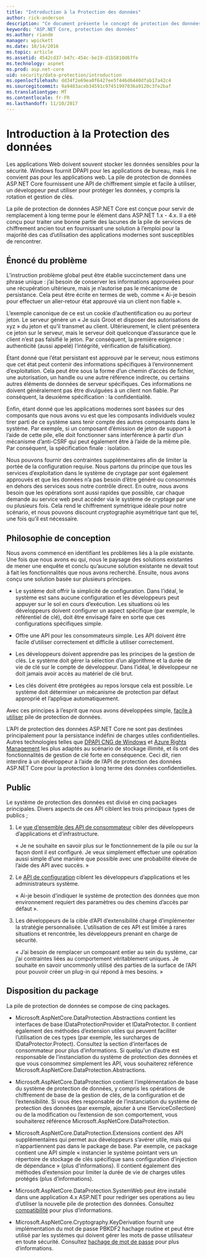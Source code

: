 ```yaml
---
title: "Introduction à la Protection des données"
author: rick-anderson
description: "Ce document présente le concept de protection des données et décrit les principes de conception de l’API de base ASP.NET associé."
keywords: "ASP.NET Core, protection des données"
ms.author: riande
manager: wpickett
ms.date: 10/14/2016
ms.topic: article
ms.assetid: 4542cd37-b47c-454c-be19-d1b5810d67fe
ms.technology: aspnet
ms.prod: asp.net-core
uid: security/data-protection/introduction
ms.openlocfilehash: dd34f2e69ea0f6427ee5f446d6440dfab17a42c4
ms.sourcegitcommit: 9a9483aceb34591c97451997036a9120c3fe2baf
ms.translationtype: MT
ms.contentlocale: fr-FR
ms.lasthandoff: 11/10/2017
---
```

# <a name="introduction-to-data-protection"></a>Introduction à la Protection des données

Les applications Web doivent souvent stocker les données sensibles pour la sécurité. Windows fournit DPAPI pour les applications de bureau, mais il ne convient pas pour les applications web. La pile de protection de données ASP.NET Core fournissent une API de chiffrement simple et facile à utiliser, un développeur peut utiliser pour protéger les données, y compris la rotation et gestion de clés.

La pile de protection de données ASP.NET Core est conçue pour servir de remplacement à long terme pour le <machineKey> élément dans ASP.NET 1.x - 4.x. Il a été conçu pour traiter une bonne partie des lacunes de la pile de services de chiffrement ancien tout en fournissant une solution à l’emploi pour la majorité des cas d’utilisation des applications modernes sont susceptibles de rencontrer.

## <a name="problem-statement"></a>Énoncé du problème

L’instruction problème global peut être établie succinctement dans une phrase unique : j’ai besoin de conserver les informations approuvées pour une récupération ultérieure, mais je n’autorise pas le mécanisme de persistance. Cela peut être écrite en termes de web, comme « Ai-je besoin pour effectuer un aller-retour état approuvé via un client non fiable ».

L’exemple canonique de ce est un cookie d’authentification ou au porteur jeton. Le serveur génère un « Je suis Groot et disposer des autorisations de xyz » du jeton et qu’il transmet au client. Ultérieurement, le client présentera ce jeton sur le serveur, mais le serveur doit quelconque d’assurance que le client n’est pas falsifié le jeton. Par conséquent, la première exigence : authenticité (aussi appelé) l’intégrité, vérification de falsification).

Étant donné que l’état persistant est approuvé par le serveur, nous estimons que cet état peut contenir des informations spécifiques à l’environnement d’exploitation. Cela peut être sous la forme d’un chemin d’accès de fichier, une autorisation, un handle ou une autre référence indirecte, ou certains autres éléments de données de serveur spécifiques. Ces informations ne doivent généralement pas être divulguées à un client non fiable. Par conséquent, la deuxième spécification : la confidentialité.

Enfin, étant donné que les applications modernes sont basées sur des composants que nous avons vu est que les composants individuels voulez tirer parti de ce système sans tenir compte des autres composants dans le système. Par exemple, si un composant d’émission de jeton de support à l’aide de cette pile, elle doit fonctionner sans interférence à partir d’un mécanisme d’anti-CSRF qui peut également être à l’aide de la même pile. Par conséquent, la spécification finale : isolation.

Nous pouvons fournir des contraintes supplémentaires afin de limiter la portée de la configuration requise. Nous partons du principe que tous les services d’exploitation dans le système de cryptage par sont également approuvés et que les données n’a pas besoin d’être généré ou consommés en dehors des services sous notre contrôle direct. En outre, nous avons besoin que les opérations sont aussi rapides que possible, car chaque demande au service web peut accéder via le système de cryptage par une ou plusieurs fois. Cela rend le chiffrement symétrique idéale pour notre scénario, et nous pouvons discount cryptographie asymétrique tant que tel, une fois qu’il est nécessaire.

## <a name="design-philosophy"></a>Philosophie de conception

Nous avons commencé en identifiant les problèmes liés à la pile existante. Une fois que nous avons eu qui, nous le paysage des solutions existantes de mener une enquête et conclu qu’aucune solution existante ne devait tout à fait les fonctionnalités que nous avons recherché. Ensuite, nous avons conçu une solution basée sur plusieurs principes.

* Le système doit offrir la simplicité de configuration. Dans l’idéal, le système est sans aucune configuration et les développeurs peut appuyer sur le sol en cours d’exécution. Les situations où les développeurs doivent configurer un aspect spécifique (par exemple, le référentiel de clé), doit être envisagé faire en sorte que ces configurations spécifiques simple.

* Offre une API pour les consommateurs simple. Les API doivent être facile d’utiliser correctement et difficile à utiliser correctement.

* Les développeurs doivent apprendre pas les principes de la gestion de clés. Le système doit gérer la sélection d’un algorithme et la durée de vie de clé sur le compte de développeur. Dans l’idéal, le développeur ne doit jamais avoir accès au matériel de clé brut.

* Les clés doivent être protégées au repos lorsque cela est possible. Le système doit déterminer un mécanisme de protection par défaut approprié et l’applique automatiquement.

Avec ces principes à l’esprit que nous avons développées simple, [facile à utiliser](using-data-protection.md) pile de protection de données.

L’API de protection des données ASP.NET Core ne sont pas destinées principalement pour la persistance indéfini de charges utiles confidentielles. Autres technologies telles que [DPAPI CNG de Windows](https://msdn.microsoft.com/library/windows/desktop/hh706794%28v=vs.85%29.aspx) et [Azure Rights Management](https://docs.microsoft.com/rights-management/) les plus adaptés au scénario de stockage illimité, et ils ont des fonctionnalités de gestion de clé forte en conséquence. Ceci dit, rien interdire à un développeur à l’aide de l’API de protection des données ASP.NET Core pour la protection à long terme des données confidentielles.

## <a name="audience"></a>Public

Le système de protection des données est divisé en cinq packages principales. Divers aspects de ces API ciblent les trois principaux types de publics ;

1. Le [vue d’ensemble des API de consommateur](consumer-apis/overview.md) cibler des développeurs d’applications et d’infrastructure.

   « Je ne souhaite en savoir plus sur le fonctionnement de la pile ou sur la façon dont il est configuré. Je veux simplement effectuer une opération aussi simple d’une manière que possible avec une probabilité élevée de l’aide des API avec succès. »

2. Le [API de configuration](configuration/overview.md) ciblent les développeurs d’applications et les administrateurs système.

   « Ai-je besoin d’indiquer le système de protection des données que mon environnement requiert des paramètres ou des chemins d’accès par défaut ».

3. Les développeurs de la cible d’API d’extensibilité chargé d’implémenter la stratégie personnalisée. L’utilisation de ces API est limitée à rares situations et rencontrée, les développeurs prenant en charge de sécurité.

   « J’ai besoin de remplacer un composant entier au sein du système, car j’ai contraintes liées au comportement véritablement uniques. Je souhaite en savoir uncommonly utilisé des parties de la surface de l’API pour pouvoir créer un plug-in qui répond à mes besoins. »

## <a name="package-layout"></a>Disposition du package

La pile de protection de données se compose de cinq packages.

* Microsoft.AspNetCore.DataProtection.Abstractions contient les interfaces de base IDataProtectionProvider et IDataProtector. Il contient également des méthodes d’extension utiles qui peuvent faciliter l’utilisation de ces types (par exemple, les surcharges de IDataProtector.Protect). Consultez la section d’interfaces de consommateur pour plus d’informations. Si quelqu'un d’autre est responsable de l’instanciation du système de protection des données et que vous consommez simplement les API, vous souhaiterez référence Microsoft.AspNetCore.DataProtection.Abstractions.

* Microsoft.AspNetCore.DataProtection contient l’implémentation de base du système de protection de données, y compris les opérations de chiffrement de base de la gestion de clés, de la configuration et de l’extensibilité. Si vous êtes responsable de l’instanciation du système de protection des données (par exemple, ajouter à une IServiceCollection) ou de la modification ou l’extension de son comportement, vous souhaiterez référence Microsoft.AspNetCore.DataProtection.

* Microsoft.AspNetCore.DataProtection.Extensions contient des API supplémentaires qui permet aux développeurs s’avérer utile, mais qui n’appartiennent pas dans le package de base. Par exemple, ce package contient une API simple « instancier le système pointant vers un répertoire de stockage de clés spécifique sans configuration d’injection de dépendance » (plus d’informations). Il contient également des méthodes d’extension pour limiter la durée de vie de charges utiles protégés (plus d’informations).

* Microsoft.AspNetCore.DataProtection.SystemWeb peut être installé dans une application 4.x ASP.NET pour rediriger ses <machineKey> operations au lieu d’utiliser la nouvelle pile de protection des données. Consultez [compatibilité](compatibility/replacing-machinekey.md#compatibility-replacing-machinekey) pour plus d’informations.

* Microsoft.AspNetCore.Cryptography.KeyDerivation fournit une implémentation du mot de passe PBKDF2 hachage routine et peut être utilisé par les systèmes qui doivent gérer les mots de passe utilisateur en toute sécurité. Consultez [hachage de mot de passe](consumer-apis/password-hashing.md) pour plus d’informations.
